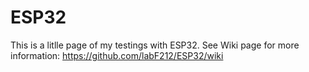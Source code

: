 # ESP32

This is a litlle page of my testings with ESP32.
See Wiki page for more information: https://github.com/labF212/ESP32/wiki

